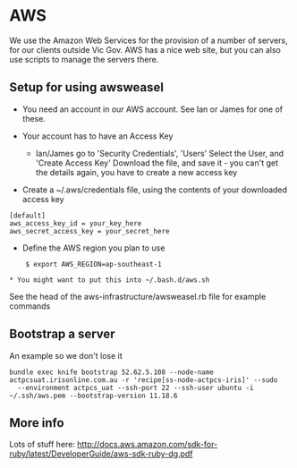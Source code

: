 # AWS

We use the Amazon Web Services for the provision of a number of servers, for our clients outside Vic Gov.
AWS has a nice web site, but you can also use scripts to manage the servers there.

## Setup for using awsweasel

* You need an account in our AWS account.  See Ian or James for one of these.
* Your account has to have an Access Key
    * Ian/James go to 'Security Credentials', 'Users'
Select the User, and 'Create Access Key'
Download the file, and save it - you can't get the details again, you have to create a new access key

* Create a ~/.aws/credentials file, using the contents of your downloaded access key
```
[default]
aws_access_key_id = your_key_here
aws_secret_access_key = your_secret_here
```

* Define the AWS region you plan to use
```
    $ export AWS_REGION=ap-southeast-1
```
    * You might want to put this into ~/.bash.d/aws.sh

See the head of the aws-infrastructure/awsweasel.rb file for example commands

## Bootstrap a server

An example so we don't lose it
```
bundle exec knife bootstrap 52.62.5.108 --node-name actpcsuat.irisonline.com.au -r 'recipe[ss-node-actpcs-iris]' --sudo
  --environment actpcs_uat --ssh-port 22 --ssh-user ubuntu -i ~/.ssh/aws.pem --bootstrap-version 11.18.6
```

## More info

Lots of stuff here: http://docs.aws.amazon.com/sdk-for-ruby/latest/DeveloperGuide/aws-sdk-ruby-dg.pdf
